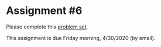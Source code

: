 # Assignment #6

Please complete this [problem set](./problem_set_4.pdf).

This assignment is due Friday morning, 4/30/2020 (by email).